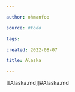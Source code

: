 ```yaml
---

author: ohmanfoo

source: #todo

tags: 

created: 2022-08-07

title: Alaska

---
```

[[Alaska.md]]#Alaska.md